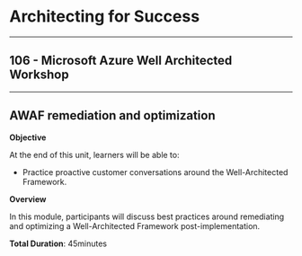 # Architecting for Success

---

## 106 - Microsoft Azure Well Architected Workshop

---

## AWAF remediation and optimization

**Objective**

At the end of this unit, learners will be able to:
* Practice proactive customer conversations around the Well-Architected Framework.

**Overview**

In this module, participants will discuss best practices around remediating and optimizing a Well-Architected Framework post-implementation.

**Total Duration**: 45minutes
